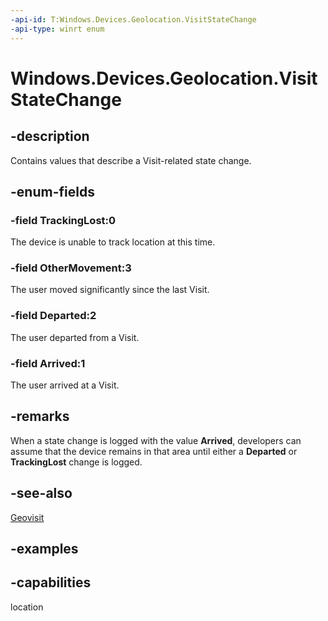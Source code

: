 ```yaml
---
-api-id: T:Windows.Devices.Geolocation.VisitStateChange
-api-type: winrt enum
---
```


<!-- Enumeration syntax.
public enum VisitStateChange : int 
-->

# Windows.Devices.Geolocation.VisitStateChange

## -description
Contains values that describe a Visit-related state change.

## -enum-fields
### -field TrackingLost:0
The device is unable to track location at this time.

### -field OtherMovement:3
The user moved significantly since the last Visit.

### -field Departed:2
The user departed from a Visit.

### -field Arrived:1
The user arrived at a Visit.

## -remarks
When a state change is logged with the value **Arrived**, developers can assume that the device remains in that area until either a **Departed** or **TrackingLost** change is logged.

## -see-also
[Geovisit](Geovisit.md)

## -examples


## -capabilities
location
